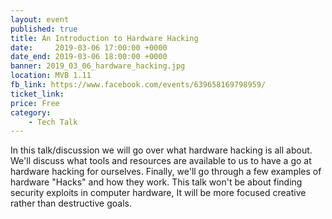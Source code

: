 ```yaml
---
layout: event
published: true
title: An Introduction to Hardware Hacking
date:     2019-03-06 17:00:00 +0000
date_end: 2019-03-06 18:00:00 +0000
banner: 2019_03_06_hardware_hacking.jpg
location: MVB 1.11
fb_link: https://www.facebook.com/events/639658169798959/
ticket_link:
price: Free
category:
    - Tech Talk
---
```


In this talk/discussion we will go over what hardware hacking is all about. We'll discuss what tools and resources are available to us to have a go at hardware hacking for ourselves. Finally, we'll go through a few examples of hardware "Hacks" and how they work.
This talk won't be about finding security exploits in computer hardware, It will be more focused creative rather than destructive goals.
